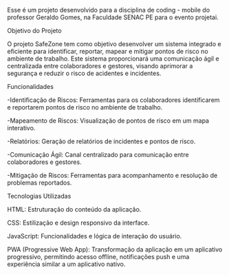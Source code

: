 Esse é um projeto desenvolvido para a disciplina de coding - mobile do professor Geraldo Gomes, na Faculdade SENAC PE para o evento projetai.


Objetivo do Projeto

O projeto SafeZone tem como objetivo desenvolver um sistema integrado e eficiente para identificar, reportar, mapear e mitigar pontos de risco no ambiente de trabalho. Este sistema proporcionará uma comunicação ágil e centralizada entre colaboradores e gestores, visando aprimorar a segurança e reduzir o risco de acidentes e incidentes.

Funcionalidades 

-Identificação de Riscos: Ferramentas para os colaboradores identificarem e reportarem pontos de risco no ambiente de trabalho.

-Mapeamento de Riscos: Visualização de pontos de risco em um mapa interativo.

-Relatórios: Geração de relatórios de incidentes e pontos de risco.

-Comunicação Ágil: Canal centralizado para comunicação entre colaboradores e gestores.

-Mitigação de Riscos: Ferramentas para acompanhamento e resolução de problemas reportados.


Tecnologias Utilizadas

HTML: Estruturação do conteúdo da aplicação.

CSS: Estilização e design responsivo da interface.

JavaScript: Funcionalidades e lógica de interação do usuário.

PWA (Progressive Web App): Transformação da aplicação em um aplicativo progressivo, permitindo acesso offline, notificações push e uma experiência similar a um aplicativo nativo.
